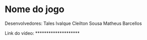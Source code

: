 # Nome do jogo

Desenvolvedores: Tales Ivalque
                 Cleilton Sousa
                 Matheus Barcellos

Link do vídeo: ********************

